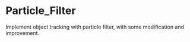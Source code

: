 # Particle_Filter
Implement object tracking with particle filter, with some modification and improvement.
